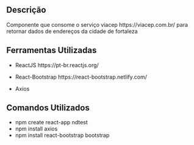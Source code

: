 
<h2>Descrição</h2>
<p>Componente que consome o serviço viacep https://viacep.com.br/ para retornar dados de endereços da cidade de fortaleza</p>

<h2>Ferramentas Utilizadas</h2>
  <ul>
     <li>
        <p>ReactJS https://pt-br.reactjs.org/</p>
      </li>
      <li>
        <p>React-Bootstrap https://react-bootstrap.netlify.com/</p>
      </li>
      <li>
        Axios
      </li>
  </ul>
  
  <h2>Comandos Utilizados</h2>
  <ul>
      <li>
        npm create react-app ndtest
      </li>
      <li>
        npm install axios
      </li>
      <li>
        npm install react-bootstrap bootstrap
      </li>
  </ul>
  
  
 




